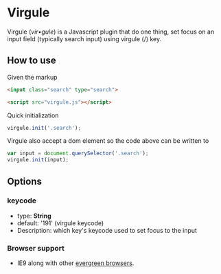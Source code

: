 # Virgule

Virgule (*vir•gule*) is a Javascript plugin that do one thing, set focus on an input field (typically search input) using virgule (/) key.

## How to use

Given the markup

```HTML
<input class="search" type="search">

<script src="virgule.js"></script>
```

Quick initialization

```Javascript
virgule.init('.search');
```

Virgule also accept a dom element so the code above can be written to

```Javascript
var input = document.querySelector('.search');
virgule.init(input);
```

## Options

### keycode
* type: **String**
* default: '191' (virgule keycode)
* Description: which key's keycode used to set focus to the input

### Browser support

* IE9 along with other [evergreen browsers](http://eisenbergeffect.bluespire.com/evergreen-browsers/).